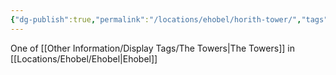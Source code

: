 ```yaml
---
{"dg-publish":true,"permalink":"/locations/ehobel/horith-tower/","tags":["Undiscovered"],"updated":"2025-06-10T19:11:10.919+01:00"}
---
```


One of [[Other Information/Display Tags/The Towers\|The Towers]] in [[Locations/Ehobel/Ehobel\|Ehobel]]